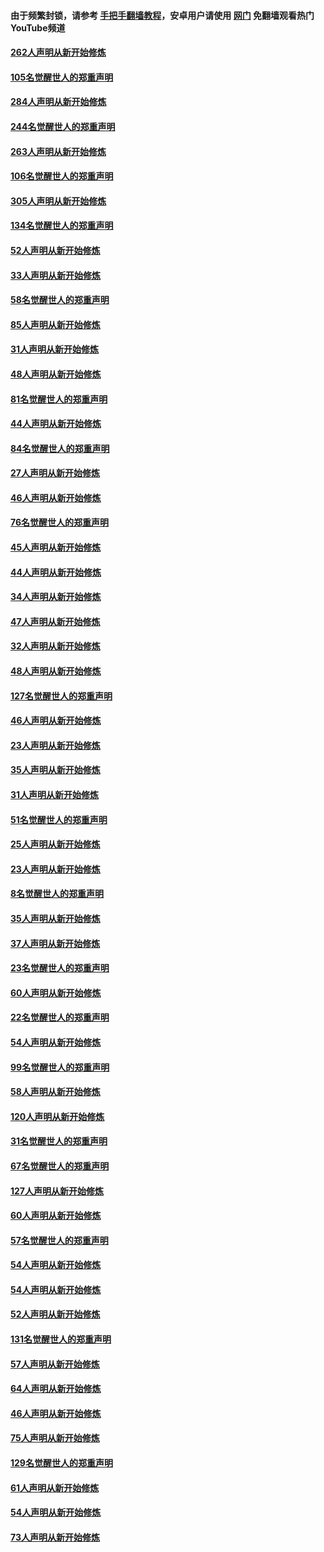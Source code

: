 #### 由于频繁封锁，请参考 [手把手翻墙教程](https://github.com/gfw-breaker/guides/wiki/)，安卓用户请使用 [网门](https://github.com/gfw-breaker/nogfw/blob/master/dl.md?t=04080101) 免翻墙观看热门YouTube频道 

#### [262人声明从新开始修炼](../pages/91/423004.md?t=04080101) 

#### [105名觉醒世人的郑重声明](../pages/91/423003.md?t=04080101) 

#### [284人声明从新开始修炼](../pages/91/422707.md?t=04080101) 

#### [244名觉醒世人的郑重声明](../pages/91/422706.md?t=04080101) 

#### [263人声明从新开始修炼](../pages/91/422553.md?t=04080101) 

#### [106名觉醒世人的郑重声明](../pages/91/422552.md?t=04080101) 

#### [305人声明从新开始修炼](../pages/91/422153.md?t=04080101) 

#### [134名觉醒世人的郑重声明](../pages/91/422152.md?t=04080101) 

#### [52人声明从新开始修炼](../pages/91/421846.md?t=04080101) 

#### [33人声明从新开始修炼](../pages/91/421804.md?t=04080101) 

#### [58名觉醒世人的郑重声明](../pages/91/421845.md?t=04080101) 

#### [85人声明从新开始修炼](../pages/91/421769.md?t=04080101) 

#### [31人声明从新开始修炼](../pages/91/421763.md?t=04080101) 

#### [48人声明从新开始修炼](../pages/91/421605.md?t=04080101) 

#### [81名觉醒世人的郑重声明](../pages/91/421656.md?t=04080101) 

#### [44人声明从新开始修炼](../pages/91/421544.md?t=04080101) 

#### [84名觉醒世人的郑重声明](../pages/91/421543.md?t=04080101) 

#### [27人声明从新开始修炼](../pages/91/421465.md?t=04080101) 

#### [46人声明从新开始修炼](../pages/91/421454.md?t=04080101) 

#### [76名觉醒世人的郑重声明](../pages/91/421453.md?t=04080101) 

#### [45人声明从新开始修炼](../pages/91/421452.md?t=04080101) 

#### [44人声明从新开始修炼](../pages/91/421422.md?t=04080101) 

#### [34人声明从新开始修炼](../pages/91/421322.md?t=04080101) 

#### [47人声明从新开始修炼](../pages/91/421264.md?t=04080101) 

#### [32人声明从新开始修炼](../pages/91/421225.md?t=04080101) 

#### [48人声明从新开始修炼](../pages/91/421202.md?t=04080101) 

#### [127名觉醒世人的郑重声明](../pages/91/421224.md?t=04080101) 

#### [46人声明从新开始修炼](../pages/91/421203.md?t=04080101) 

#### [23人声明从新开始修炼](../pages/91/421138.md?t=04080101) 

#### [35人声明从新开始修炼](../pages/91/421122.md?t=04080101) 

#### [31人声明从新开始修炼](../pages/91/421081.md?t=04080101) 

#### [51名觉醒世人的郑重声明](../pages/91/421080.md?t=04080101) 

#### [25人声明从新开始修炼](../pages/91/421020.md?t=04080101) 

#### [23人声明从新开始修炼](../pages/91/420884.md?t=04080101) 

#### [8名觉醒世人的郑重声明](../pages/91/420883.md?t=04080101) 

#### [35人声明从新开始修炼](../pages/91/420809.md?t=04080101) 

#### [37人声明从新开始修炼](../pages/91/420766.md?t=04080101) 

#### [23名觉醒世人的郑重声明](../pages/91/420765.md?t=04080101) 

#### [60人声明从新开始修炼](../pages/91/420727.md?t=04080101) 

#### [22名觉醒世人的郑重声明](../pages/91/420726.md?t=04080101) 

#### [54人声明从新开始修炼](../pages/91/420529.md?t=04080101) 

#### [99名觉醒世人的郑重声明](../pages/91/420528.md?t=04080101) 

#### [58人声明从新开始修炼](../pages/91/420198.md?t=04080101) 

#### [120人声明从新开始修炼](../pages/91/420141.md?t=04080101) 

#### [31名觉醒世人的郑重声明](../pages/91/420197.md?t=04080101) 

#### [67名觉醒世人的郑重声明](../pages/91/420140.md?t=04080101) 

#### [127人声明从新开始修炼](../pages/91/420082.md?t=04080101) 

#### [60人声明从新开始修炼](../pages/91/420081.md?t=04080101) 

#### [57名觉醒世人的郑重声明](../pages/91/420080.md?t=04080101) 

#### [54人声明从新开始修炼](../pages/91/419533.md?t=04080101) 

#### [54人声明从新开始修炼](../pages/91/419532.md?t=04080101) 

#### [52人声明从新开始修炼](../pages/91/419531.md?t=04080101) 

#### [131名觉醒世人的郑重声明](../pages/91/419530.md?t=04080101) 

#### [57人声明从新开始修炼](../pages/91/419430.md?t=04080101) 

#### [64人声明从新开始修炼](../pages/91/419429.md?t=04080101) 

#### [46人声明从新开始修炼](../pages/91/419428.md?t=04080101) 

#### [75人声明从新开始修炼](../pages/91/419427.md?t=04080101) 

#### [129名觉醒世人的郑重声明](../pages/91/419426.md?t=04080101) 

#### [61人声明从新开始修炼](../pages/91/419198.md?t=04080101) 

#### [54人声明从新开始修炼](../pages/91/419197.md?t=04080101) 

#### [73人声明从新开始修炼](../pages/91/419196.md?t=04080101) 

